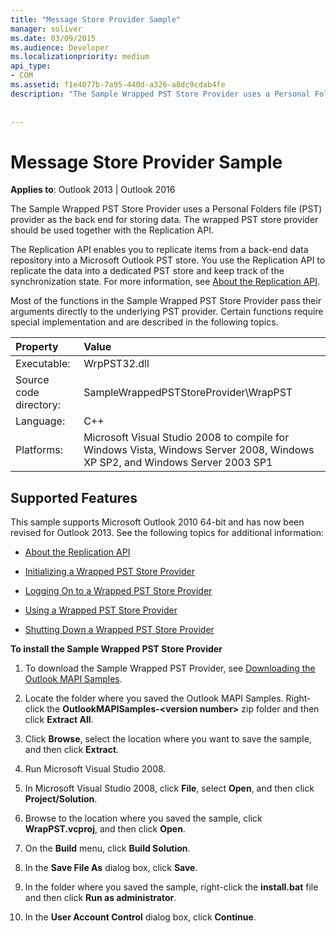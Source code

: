```yaml
---
title: "Message Store Provider Sample"
manager: soliver
ms.date: 03/09/2015
ms.audience: Developer
ms.localizationpriority: medium
api_type:
- COM
ms.assetid: f1e4077b-7a95-440d-a326-a8dc9cdab4fe
description: "The Sample Wrapped PST Store Provider uses a Personal Folders file (PST) provider as the back end for storing data."
 
 
---
```


# Message Store Provider Sample

  
  
**Applies to**: Outlook 2013 | Outlook 2016 
  
The Sample Wrapped PST Store Provider uses a Personal Folders file (PST) provider as the back end for storing data. The wrapped PST store provider should be used together with the Replication API. 
  
The Replication API enables you to replicate items from a back-end data repository into a Microsoft Outlook PST store. You use the Replication API to replicate the data into a dedicated PST store and keep track of the synchronization state. For more information, see [About the Replication API](about-the-replication-api.md).
  
Most of the functions in the Sample Wrapped PST Store Provider pass their arguments directly to the underlying PST provider. Certain functions require special implementation and are described in the following topics.
  
|Property |Value |
|:-----|:-----|
|Executable:  <br/> |WrpPST32.dll  <br/> |
|Source code directory:  <br/> |SampleWrappedPSTStoreProvider\WrapPST  <br/> |
|Language:  <br/> |C++  <br/> |
|Platforms:  <br/> |Microsoft Visual Studio 2008 to compile for Windows Vista, Windows Server 2008, Windows XP SP2, and Windows Server 2003 SP1  <br/> |
   
## Supported Features

This sample supports Microsoft Outlook 2010 64-bit and has now been revised for Outlook 2013. See the following topics for additional information:
  
- [About the Replication API](about-the-replication-api.md)
    
- [Initializing a Wrapped PST Store Provider](initializing-a-wrapped-pst-store-provider.md)
    
- [Logging On to a Wrapped PST Store Provider](logging-on-to-a-wrapped-pst-store-provider.md)
    
- [Using a Wrapped PST Store Provider](using-a-wrapped-pst-store-provider.md)
    
- [Shutting Down a Wrapped PST Store Provider](shutting-down-a-wrapped-pst-store-provider.md)
    
 **To install the Sample Wrapped PST Store Provider**
  
1. To download the Sample Wrapped PST Provider, see [Downloading the Outlook MAPI Samples](downloading-the-outlook-mapi-samples.md).
    
2. Locate the folder where you saved the Outlook MAPI Samples. Right-click the **OutlookMAPISamples-\<version number\>** zip folder and then click **Extract All**.
    
3. Click **Browse**, select the location where you want to save the sample, and then click **Extract**.
    
4. Run Microsoft Visual Studio 2008.
    
5. In Microsoft Visual Studio 2008, click **File**, select **Open**, and then click **Project/Solution**.
    
6. Browse to the location where you saved the sample, click **WrapPST.vcproj**, and then click **Open**.
    
7. On the **Build** menu, click **Build Solution**.
    
8. In the **Save File As** dialog box, click **Save**.
    
9. In the folder where you saved the sample, right-click the **install.bat** file and then click **Run as administrator**.
    
10. In the **User Account Control** dialog box, click **Continue**.
    

